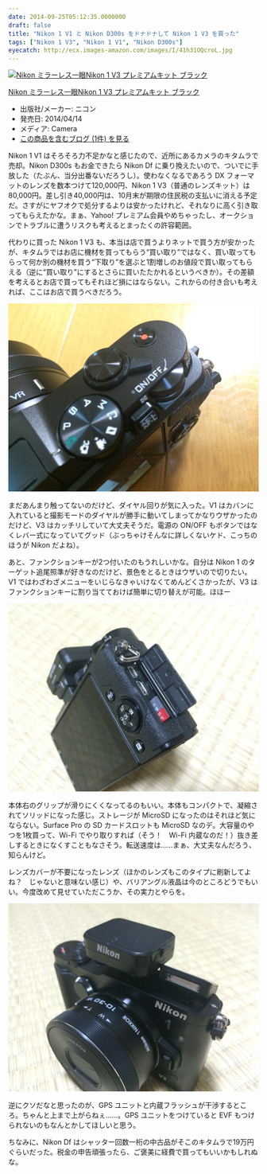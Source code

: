 ```yaml
---
date: 2014-09-25T05:12:35.0000000
draft: false
title: "Nikon 1 V1 と Nikon D300s をドナドナして Nikon 1 V3 を買った"
tags: ["Nikon 1 V3", "Nikon 1 V1", "Nikon D300s"]
eyecatch: http://ecx.images-amazon.com/images/I/41h31OQcroL.jpg
---
```

<p><div class="hatena-asin-detail"><a href="http://www.amazon.co.jp/exec/obidos/ASIN/B00IZ6EWJG/bestylesnet-22/"><img src="http://ecx.images-amazon.com/images/I/41h31OQcroL._SL160_.jpg" class="hatena-asin-detail-image" alt="Nikon ミラーレス一眼Nikon 1 V3 プレミアムキット ブラック" title="Nikon ミラーレス一眼Nikon 1 V3 プレミアムキット ブラック"></a><div class="hatena-asin-detail-info"><p class="hatena-asin-detail-title"><a href="http://www.amazon.co.jp/exec/obidos/ASIN/B00IZ6EWJG/bestylesnet-22/">Nikon ミラーレス一眼Nikon 1 V3 プレミアムキット ブラック</a></p><ul><li><span class="hatena-asin-detail-label">出版社/メーカー:</span> ニコン</li><li><span class="hatena-asin-detail-label">発売日:</span> 2014/04/14</li><li><span class="hatena-asin-detail-label">メディア:</span> Camera</li><li><a href="http://d.hatena.ne.jp/asin/B00IZ6EWJG/bestylesnet-22" target="_blank">この商品を含むブログ (1件) を見る</a></li></ul></div><div class="hatena-asin-detail-foot"></div></div></p><p>Nikon 1 V1 はそろそろ力不足かなと感じたので、近所にあるカメラのキタムラで売却。Nikon D300s もお金できたら Nikon Df に乗り換えたいので、ついでに手放した（たぶん、当分出番ないだろうし）。使わなくなるであろう DX フォーマットのレンズを数本つけて120,000円、Nikon 1 V3（普通のレンズキット）は80,000円。差し引き40,000円は、10月末が期限の住民税の支払いに消える予定だ。さすがにヤフオクで処分するよりは安かったけれど、それなりに高く引き取ってもらえたかな。まぁ、Yahoo! プレミアム会員やめちゃったし、オークションでトラブルに遭うリスクも考えるとまったくの許容範囲。</p><p>代わりに買った Nikon 1 V3 も、本当は店で買うよりネットで買う方が安かったが、キタムラではお店に機材を買ってもらう“買い取り”ではなく、買い取ってもらって何か別の機材を買う“下取り”を選ぶと1割増しのお値段で買い取ってもらえる（逆に“買い取り”にするとさらに買いたたかれるというべきか）。その差額を考えるとお店で買ってもそれほど損にはならない。これからの付き合いも考えれば、ここはお店で買うべきだろう。</p><p><span itemscope itemtype="http://schema.org/Photograph"><img src="20140924184626.jpg" alt="f:id:daruyanagi:20140924184626j:plain" title="f:id:daruyanagi:20140924184626j:plain" class="hatena-fotolife" itemprop="image"></span></p><p>まだあんまり触ってないのだけど、ダイヤル回りが気に入った。V1 はカバンに入れていると撮影モードのダイヤルが勝手に動いてしまってかなりウザかったのだけど、V3 はカッチリしていて大丈夫そうだ。電源の ON/OFF もボタンではなくレバー式になっていてグッド（ぶっちゃけそんなに詳しくないケド、こっちのほうが Nikon だよね）。</p><p>あと、ファンクションキーが2つ付いたのもうれしいかな。自分は Nikon 1 のターゲット追尾照準が好きなのだけど、景色をとるときはウザいので切りたい。V1 ではわざわざメニューをいじらなきゃいけなくてめんどくさかったが、V3 はファンクションキーに割り当てておけば簡単に切り替えが可能。ほほー</p><p><span itemscope itemtype="http://schema.org/Photograph"><img src="20140925045928.jpg" alt="f:id:daruyanagi:20140925045928j:plain" title="f:id:daruyanagi:20140925045928j:plain" class="hatena-fotolife" itemprop="image"></span></p><p>本体右のグリップが滑りにくくなってるのもいい。本体もコンパクトで、凝縮されてソリッドになった感じ。ストレージが MicroSD になったのはそれほど気にならない。Surface Pro の SD カードスロットも MicroSD なのデ。大容量のやつを1枚買って、Wi-Fi でやり取りすれば（そう！　Wi-Fi 内蔵なのだ！）抜き差しするときになくすこともなさそう。転送速度は……まぁ、大丈夫なんだろう、知らんけど。</p><p>レンズカバーが不要になったレンズ（ほかのレンズもこのタイプに刷新してよね？　じゃないと意味ない感じ）や、バリアングル液晶は今のところどうでもいい。今度改めて見せていただこうか、その実力とやらを。</p><p><span itemscope itemtype="http://schema.org/Photograph"><img src="20140925045849.jpg" alt="f:id:daruyanagi:20140925045849j:plain" title="f:id:daruyanagi:20140925045849j:plain" class="hatena-fotolife" itemprop="image"></span></p><p>逆にクソだなと思ったのが、GPS ユニットと内蔵フラッシュが干渉するところ。ちゃんと上まで上がらねぇ……。GPS ユニットをつけていると EVF もつけられないのもなんとかしてほしいと思う。</p><p>ちなみに、Nikon Df はシャッター回数一桁の中古品がそこのキタムラで19万円ぐらいだった。税金の申告頑張ったら、ご褒美に経費で買ってもいいかもしれぬな。</p>
